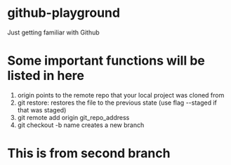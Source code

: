 # github-playground
Just getting familiar with Github

# Some important functions will be listed in here
1. origin points to the remote repo that your local project was cloned from
2. git restore: restores the file to the previous state (use flag --staged if that was staged)
3. git remote add origin git_repo_address
4. git checkout -b name creates a new branch

# This is from second branch
